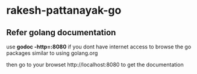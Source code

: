 # rakesh-pattanayak-go
## Refer golang documentation

use **godoc -http=:8080** if you dont have internet access to browse the go packages similar to using golang.org

then go to your browset http://localhost:8080 to get the documentation
